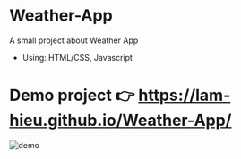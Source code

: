 # Weather-App
A small project about Weather App
- Using: HTML/CSS, Javascript
# Demo project 👉 https://lam-hieu.github.io/Weather-App/
![demo](https://user-images.githubusercontent.com/90540721/181596221-b93d684d-5f2e-43cb-80a6-8f5fc5f7fe2e.png)
